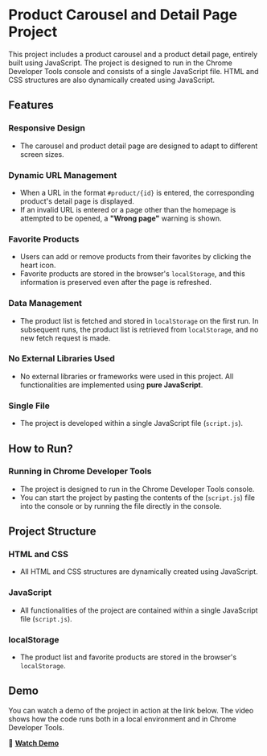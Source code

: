 # Product Carousel and Detail Page Project

This project includes a product carousel and a product detail page, entirely built using JavaScript. The project is designed to run in the Chrome Developer Tools console and consists of a single JavaScript file. HTML and CSS structures are also dynamically created using JavaScript.

## Features

### Responsive Design
- The carousel and product detail page are designed to adapt to different screen sizes.

### Dynamic URL Management
- When a URL in the format `#product/{id}` is entered, the corresponding product's detail page is displayed.
- If an invalid URL is entered or a page other than the homepage is attempted to be opened, a **"Wrong page"** warning is shown.

### Favorite Products
- Users can add or remove products from their favorites by clicking the heart icon.
- Favorite products are stored in the browser's `localStorage`, and this information is preserved even after the page is refreshed.

### Data Management
- The product list is fetched and stored in `localStorage` on the first run. In subsequent runs, the product list is retrieved from `localStorage`, and no new fetch request is made.

### No External Libraries Used
- No external libraries or frameworks were used in this project. All functionalities are implemented using **pure JavaScript**.

### Single File
- The project is developed within a single JavaScript file (`script.js`).

## How to Run?

### Running in Chrome Developer Tools
- The project is designed to run in the Chrome Developer Tools console.
- You can start the project by pasting the contents of the (`script.js`) file into the console or by running the file directly in the console.

## Project Structure

### HTML and CSS
- All HTML and CSS structures are dynamically created using JavaScript.

### JavaScript
- All functionalities of the project are contained within a single JavaScript file (`script.js`).

### localStorage
- The product list and favorite products are stored in the browser's `localStorage`.


## Demo

You can watch a demo of the project in action at the link below. The video shows how the code runs both in a local environment and in Chrome Developer Tools.

📌 **[Watch Demo](https://www.loom.com/share/e909a44ab601490e85c2d1fa30e293da?sid=bd6d7cdd-7b99-43a3-97bd-efc9a0282d48)**


